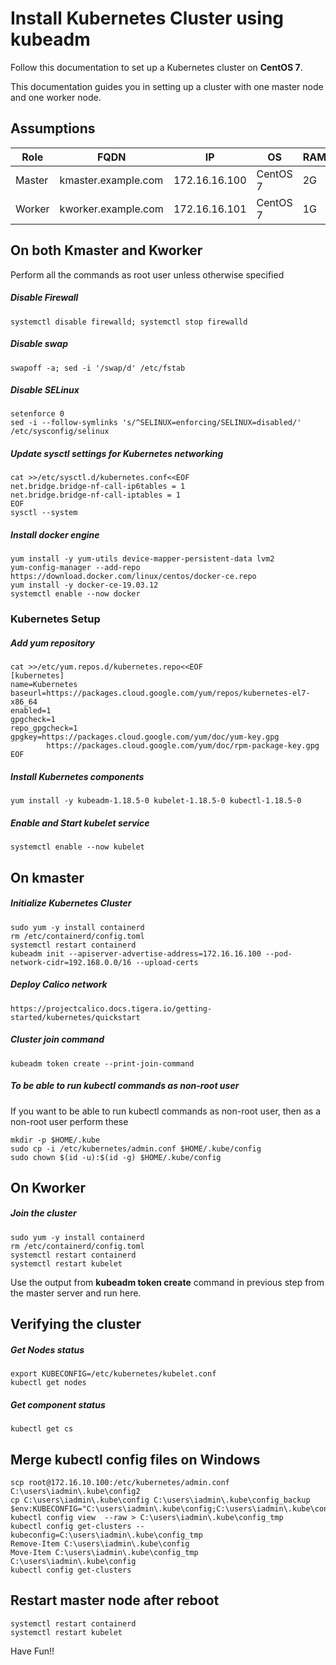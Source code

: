# Install Kubernetes Cluster using kubeadm
Follow this documentation to set up a Kubernetes cluster on __CentOS 7__.

This documentation guides you in setting up a cluster with one master node and one worker node.

## Assumptions
|Role|FQDN|IP|OS|RAM|CPU|
|----|----|----|----|----|----|
|Master|kmaster.example.com|172.16.16.100|CentOS 7|2G|2|
|Worker|kworker.example.com|172.16.16.101|CentOS 7|1G|1|

## On both Kmaster and Kworker
Perform all the commands as root user unless otherwise specified
##### Disable Firewall
```
systemctl disable firewalld; systemctl stop firewalld
```
##### Disable swap
```
swapoff -a; sed -i '/swap/d' /etc/fstab
```
##### Disable SELinux
```
setenforce 0
sed -i --follow-symlinks 's/^SELINUX=enforcing/SELINUX=disabled/' /etc/sysconfig/selinux
```
##### Update sysctl settings for Kubernetes networking
```
cat >>/etc/sysctl.d/kubernetes.conf<<EOF
net.bridge.bridge-nf-call-ip6tables = 1
net.bridge.bridge-nf-call-iptables = 1
EOF
sysctl --system
```
##### Install docker engine
```
yum install -y yum-utils device-mapper-persistent-data lvm2
yum-config-manager --add-repo https://download.docker.com/linux/centos/docker-ce.repo
yum install -y docker-ce-19.03.12 
systemctl enable --now docker
```
### Kubernetes Setup
##### Add yum repository
```
cat >>/etc/yum.repos.d/kubernetes.repo<<EOF
[kubernetes]
name=Kubernetes
baseurl=https://packages.cloud.google.com/yum/repos/kubernetes-el7-x86_64
enabled=1
gpgcheck=1
repo_gpgcheck=1
gpgkey=https://packages.cloud.google.com/yum/doc/yum-key.gpg
        https://packages.cloud.google.com/yum/doc/rpm-package-key.gpg
EOF
```
##### Install Kubernetes components
```
yum install -y kubeadm-1.18.5-0 kubelet-1.18.5-0 kubectl-1.18.5-0
```
##### Enable and Start kubelet service
```
systemctl enable --now kubelet
```
## On kmaster
##### Initialize Kubernetes Cluster
```
sudo yum -y install containerd
rm /etc/containerd/config.toml
systemctl restart containerd
kubeadm init --apiserver-advertise-address=172.16.16.100 --pod-network-cidr=192.168.0.0/16 --upload-certs
```
##### Deploy Calico network
```
https://projectcalico.docs.tigera.io/getting-started/kubernetes/quickstart
```
##### Cluster join command
```
kubeadm token create --print-join-command
```
##### To be able to run kubectl commands as non-root user
If you want to be able to run kubectl commands as non-root user, then as a non-root user perform these
```
mkdir -p $HOME/.kube
sudo cp -i /etc/kubernetes/admin.conf $HOME/.kube/config
sudo chown $(id -u):$(id -g) $HOME/.kube/config

```
## On Kworker
##### Join the cluster
```
sudo yum -y install containerd
rm /etc/containerd/config.toml
systemctl restart containerd
systemctl restart kubelet
```
Use the output from __kubeadm token create__ command in previous step from the master server and run here.

## Verifying the cluster
##### Get Nodes status
```
export KUBECONFIG=/etc/kubernetes/kubelet.conf
kubectl get nodes
```
##### Get component status
```
kubectl get cs
```

## Merge kubectl config files on Windows
```
scp root@172.16.10.100:/etc/kubernetes/admin.conf C:\users\iadmin\.kube\config2
cp C:\users\iadmin\.kube\config C:\users\iadmin\.kube\config_backup
$env:KUBECONFIG="C:\users\iadmin\.kube\config;C:\users\iadmin\.kube\config2"
kubectl config view  --raw > C:\users\iadmin\.kube\config_tmp
kubectl config get-clusters --kubeconfig=C:\users\iadmin\.kube\config_tmp
Remove-Item C:\users\iadmin\.kube\config
Move-Item C:\users\iadmin\.kube\config_tmp C:\users\iadmin\.kube\config
kubectl config get-clusters
```

## Restart master node after reboot
```
systemctl restart containerd
systemctl restart kubelet
```

Have Fun!!
